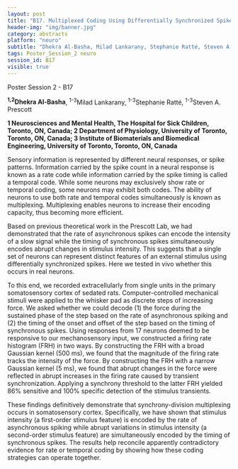 ```yaml
---
layout: post
title: "B17. Multiplexed Coding Using Differentially Synchronized Spikes"
header-img: "img/banner.jpg"
category: abstracts
platform: "neuro"
subtitle: "Dhekra Al-Basha, Milad Lankarany, Stephanie Ratté, Steven A. Prescott"
tags: Poster_Session_2 neuro
session_id: B17
visible: true
---
```

Poster Session 2 - B17

**<sup>1,2</sup>Dhekra Al-Basha**, <sup>1-3</sup>Milad Lankarany, <sup>1-3</sup>Stephanie Ratté, <sup>1-3</sup>Steven A. Prescott

__1 Neurosciences and Mental Health, The Hospital for Sick Children, Toronto, ON, Canada; 2 Department of Physiology, University of Toronto, Toronto, ON, Canada; 3 Institute of Biomaterials and Biomedical Engineering, University of Toronto, Toronto, ON, Canada__

Sensory information is represented by different neural responses, or spike patterns. Information carried by the spike count in a neural response is known as a rate code while information carried by the spike timing is called a temporal code. While some neurons may exclusively show rate or temporal coding, some neurons may exhibit both codes. The ability of neurons to use both rate and temporal codes simultaneously is known as multiplexing. Multiplexing enables neurons to increase their encoding capacity, thus becoming more efficient.

Based on previous theoretical work in the Prescott Lab, we had demonstrated that the rate of asynchronous spikes can encode the intensity of a slow signal while the timing of synchronous spikes simultaneously encodes abrupt changes in stimulus intensity. This suggests that a single set of neurons can represent distinct features of an external stimulus using differentially synchronized spikes. Here we tested in vivo whether this occurs in real neurons.

To this end, we recorded extracellularly from single units in the primary somatosensory cortex of sedated rats. Computer-controlled mechanical stimuli were applied to the whisker pad as discrete steps of increasing force. We asked whether we could decode (1) the force during the sustained phase of the step based on the rate of asynchronous spiking and (2) the timing of the onset and offset of the step based on the timing of synchronous spikes. Using responses from 17 neurons deemed to be responsive to our mechanosensory input, we constructed a firing rate histogram (FRH) in two ways. By constructing the FRH with a broad Gaussian kernel (500 ms), we found that the magnitude of the firing rate tracks the intensity of the force. By constructing the FRH with a narrow Gaussian kernel (5 ms), we found that abrupt changes in the force were reflected in abrupt increases in the firing rate caused by transient synchronization. Applying a synchrony threshold to the latter FRH yielded 86% sensitive and 100% specific detection of the stimulus transients. 

These findings definitively demonstrate that synchrony-division multiplexing occurs in somatosensory cortex. Specifically, we have shown that stimulus intensity (a first-order stimulus feature) is encoded by the rate of asynchronous spiking while abrupt variations in stimulus intensity (a second-order stimulus feature) are simultaneously encoded by the timing of synchronous spikes. The results help reconcile apparently contradictory evidence for rate or temporal coding by showing how these coding strategies can operate together.

